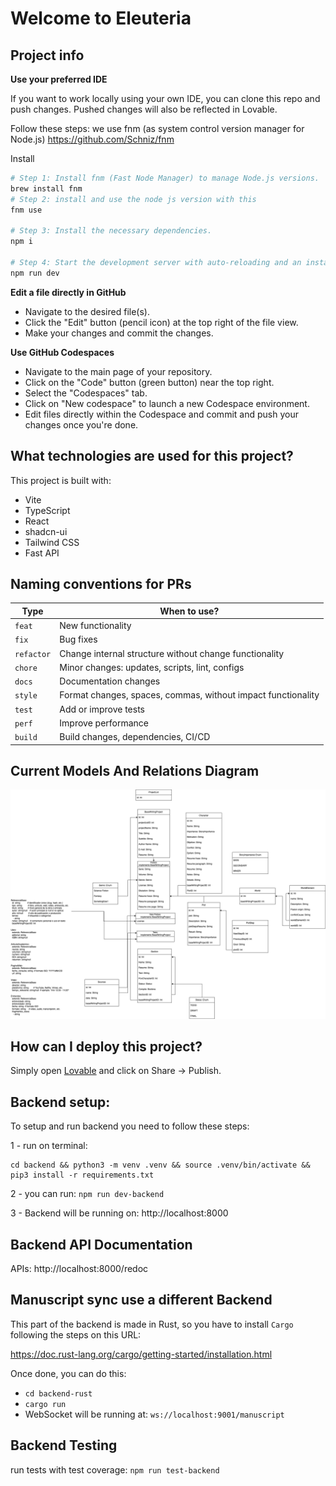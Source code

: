 # Welcome to Eleuteria

## Project info

**Use your preferred IDE**

If you want to work locally using your own IDE, you can clone this repo and push changes. Pushed changes will also be reflected in Lovable.

Follow these steps:
we use fnm (as system control version manager for Node.js) https://github.com/Schniz/fnm

Install

```sh
# Step 1: Install fnm (Fast Node Manager) to manage Node.js versions.
brew install fnm
# Step 2: install and use the node js version with this
fnm use

# Step 3: Install the necessary dependencies.
npm i

# Step 4: Start the development server with auto-reloading and an instant preview.
npm run dev
```

**Edit a file directly in GitHub**

- Navigate to the desired file(s).
- Click the "Edit" button (pencil icon) at the top right of the file view.
- Make your changes and commit the changes.

**Use GitHub Codespaces**

- Navigate to the main page of your repository.
- Click on the "Code" button (green button) near the top right.
- Select the "Codespaces" tab.
- Click on "New codespace" to launch a new Codespace environment.
- Edit files directly within the Codespace and commit and push your changes once you're done.

## What technologies are used for this project?

This project is built with:

- Vite
- TypeScript
- React
- shadcn-ui
- Tailwind CSS
- Fast API

## Naming conventions for PRs

| Type       | When to use?                                                 |
| ---------- | ------------------------------------------------------------ |
| `feat`     | New functionality                                            |
| `fix`      | Bug fixes                                                    |
| `refactor` | Change internal structure without change functionality       |
| `chore`    | Minor changes: updates, scripts, lint, configs               |
| `docs`     | Documentation changes                                        |
| `style`    | Format changes, spaces, commas, without impact functionality |
| `test`     | Add or improve tests                                         |
| `perf`     | Improve performance                                          |
| `build`    | Build changes, dependencies, CI/CD                           |

## Current Models And Relations Diagram

![Models And Relations](eleuteria_data_models.drawio.png)

## How can I deploy this project?

Simply open [Lovable](https://lovable.dev/projects/130b1ba2-93d1-4c94-a455-269e9c7ca3b5) and click on Share -> Publish.

## Backend setup:

To setup and run backend you need to follow these steps:

1 - run on terminal:

```
cd backend && python3 -m venv .venv && source .venv/bin/activate && pip3 install -r requirements.txt
```

2 - you can run: `npm run dev-backend`

3 - Backend will be running on: http://localhost:8000

## Backend API Documentation

APIs: http://localhost:8000/redoc

## Manuscript sync use a different Backend

This part of the backend is made in Rust, so you have to install `Cargo` following the steps on this URL:

https://doc.rust-lang.org/cargo/getting-started/installation.html

Once done, you can do this:

- `cd backend-rust`
- `cargo run`
- WebSocket will be running at: `ws://localhost:9001/manuscript`

## Backend Testing

run tests with test coverage: `npm run test-backend`
